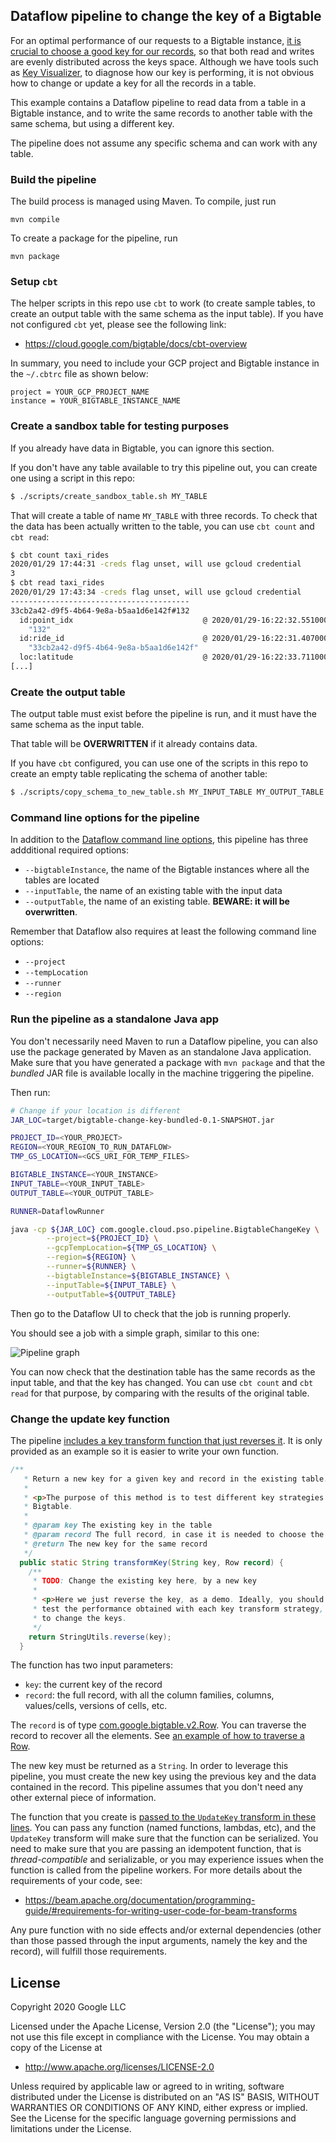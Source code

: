 ## Dataflow pipeline to change the key of a Bigtable

For an optimal performance of our requests to a Bigtable instance, [it is crucial to choose
a good key for our records](https://cloud.google.com/bigtable/docs/schema-design),
so that both read and writes are evenly distributed across the keys space. Although we have tools
such as [Key Visualizer](https://cloud.google.com/bigtable/docs/keyvis-overview), to diagnose how
our key is performing, it is not obvious how to change or update a key for all the records in a table.

This example contains a Dataflow pipeline to read data from a table in a
Bigtable instance, and to write the same records to another table with the same
schema, but using a different key.

The pipeline does not assume any specific schema and can work with any table.

### Build the pipeline

The build process is managed using Maven. To compile, just run

`mvn compile`

To create a package for the pipeline, run

`mvn package`

### Setup `cbt`

The helper scripts in this repo use `cbt` to work (to create sample tables, to
create an output table with the same schema as the input table). If you have not
configured `cbt` yet, please see the following link:

* https://cloud.google.com/bigtable/docs/cbt-overview

In summary, you need to include your GCP project and Bigtable instance in the
`~/.cbtrc` file as shown below:

```
project = YOUR_GCP_PROJECT_NAME
instance = YOUR_BIGTABLE_INSTANCE_NAME
```

### Create a sandbox table for testing purposes

If you already have data in Bigtable, you can ignore this section.

If you don't have any table available to try this pipeline out, you can create
one using a script in this repo:

```bash
$ ./scripts/create_sandbox_table.sh MY_TABLE
```

That will create a table of name `MY_TABLE` with three records. To check that
the data has been actually written to the table, you can use `cbt count` and
`cbt read`:

```bash
$ cbt count taxi_rides
2020/01/29 17:44:31 -creds flag unset, will use gcloud credential
3
$ cbt read taxi_rides
2020/01/29 17:43:34 -creds flag unset, will use gcloud credential
----------------------------------------
33cb2a42-d9f5-4b64-9e8a-b5aa1d6e142f#132
  id:point_idx                             @ 2020/01/29-16:22:32.551000
    "132"
  id:ride_id                               @ 2020/01/29-16:22:31.407000
    "33cb2a42-d9f5-4b64-9e8a-b5aa1d6e142f"
  loc:latitude                             @ 2020/01/29-16:22:33.711000
[...]
```

### Create the output table

The output table must exist before the pipeline is run, and it must have the
same schema as the input table.

That table will be **OVERWRITTEN** if it already contains data.

If you have `cbt` configured, you can use one of the scripts in this repo to
create an empty table replicating the schema of another table:

```bash
$ ./scripts/copy_schema_to_new_table.sh MY_INPUT_TABLE MY_OUTPUT_TABLE
```

### Command line options for the pipeline

In addition to the [Dataflow command line
options](https://cloud.google.com/dataflow/docs/guides/specifying-exec-params),
this pipeline has three addditional required options:

* ``--bigtableInstance``, the name of the Bigtable instances where all the
  tables are located
* ``--inputTable``, the name of an existing table with the input data
* ``--outputTable``, the name of an existing table. **BEWARE: it will be
  overwritten**.

Remember that Dataflow also requires at least the following command line
options:

* ``--project``
* ``--tempLocation``
* ``--runner``
* ``--region``

### Run the pipeline as a standalone Java app

You don't necessarily need Maven to run a Dataflow pipeline, you can also use
the package generated by Maven as an standalone Java application. Make sure that
you have generated a package with `mvn package` and that the _bundled_ JAR file
is available locally in the machine triggering the pipeline.

Then run:

```bash
# Change if your location is different
JAR_LOC=target/bigtable-change-key-bundled-0.1-SNAPSHOT.jar

PROJECT_ID=<YOUR_PROJECT>
REGION=<YOUR_REGION_TO_RUN_DATAFLOW>
TMP_GS_LOCATION=<GCS_URI_FOR_TEMP_FILES>

BIGTABLE_INSTANCE=<YOUR_INSTANCE>
INPUT_TABLE=<YOUR_INPUT_TABLE>
OUTPUT_TABLE=<YOUR_OUTPUT_TABLE>

RUNNER=DataflowRunner

java -cp ${JAR_LOC} com.google.cloud.pso.pipeline.BigtableChangeKey \
        --project=${PROJECT_ID} \
        --gcpTempLocation=${TMP_GS_LOCATION} \
        --region=${REGION} \
        --runner=${RUNNER} \
        --bigtableInstance=${BIGTABLE_INSTANCE} \
        --inputTable=${INPUT_TABLE} \
        --outputTable=${OUTPUT_TABLE}
```

Then go to the Dataflow UI to check that the job is running properly.

You should see a job with a simple graph, similar to this one:

![Pipeline graph](./imgs/pipeline_graph.png)

You can now check that the destination table has the same records as the input
table, and that the key has changed.  You can use `cbt count` and `cbt read` for
that purpose, by comparing with the results of the original table.

### Change the update key function

The pipeline [includes a key transform function that just reverses
it](./src/main/java/com/google/cloud/pso/pipeline/BigtableChangeKey.java#L30-L49).
It is only provided as an example so it is easier to write your own function.

```java
/**
   * Return a new key for a given key and record in the existing table.
   *
   * <p>The purpose of this method is to test different key strategies over the same data in
   * Bigtable.
   *
   * @param key The existing key in the table
   * @param record The full record, in case it is needed to choose the new key
   * @return The new key for the same record
   */
  public static String transformKey(String key, Row record) {
    /**
     * TODO: Change the existing key here, by a new key
     *
     * <p>Here we just reverse the key, as a demo. Ideally, you should test different strategies,
     * test the performance obtained with each key transform strategy, and then decide how you need
     * to change the keys.
     */
    return StringUtils.reverse(key);
  }
```

The function has two input parameters:

* `key`: the current key of the record
* `record`: the full record, with all the column families, columns,
   values/cells, versions of cells, etc.

The `record` is of type
[com.google.bigtable.v2.Row](http://googleapis.github.io/googleapis/java/all/latest/apidocs/com/google/bigtable/v2/Row.html).
You can traverse the record to recover all the elements. See [an example of how
to traverse a
Row](src/main/java/com/google/cloud/pso/transforms/UpdateKey.java#L57-L78).

The new key must be returned as a `String`. In order to leverage this pipeline,
you must create the new key using the previous key and the data contained in the
record. This pipeline assumes that you don't need any other external piece of
information.

The function that you create is [passed to the `UpdateKey` transform in these
lines](src/main/java/com/google/cloud/pso/pipeline/BigtableChangeKey.java#L81-L83).
You can pass any function (named functions, lambdas, etc), and the `UpdateKey`
transform will make sure that the function can be serialized. You need to make
sure that you are passing an idempotent function, that is _thread-compatible_
and serializable, or you may experience issues when the function is called from
the pipeline workers. For more details about the requirements of your code, see:

* https://beam.apache.org/documentation/programming-guide/#requirements-for-writing-user-code-for-beam-transforms

Any pure function with no side effects and/or external dependencies (other than
those passed through the input arguments, namely the key and the record), will
fulfill those requirements.

## License

Copyright 2020 Google LLC

Licensed under the Apache License, Version 2.0 (the "License");
you may not use this file except in compliance with the License.
You may obtain a copy of the License at

* http://www.apache.org/licenses/LICENSE-2.0

Unless required by applicable law or agreed to in writing, software
distributed under the License is distributed on an "AS IS" BASIS,
WITHOUT WARRANTIES OR CONDITIONS OF ANY KIND, either express or implied.
See the License for the specific language governing permissions and
limitations under the License.
